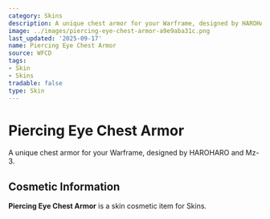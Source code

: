 ```yaml
---
category: Skins
description: A unique chest armor for your Warframe, designed by HAROHARO and Mz-3.
image: ../images/piercing-eye-chest-armor-a9e9aba31c.png
last_updated: '2025-09-17'
name: Piercing Eye Chest Armor
source: WFCD
tags:
- Skin
- Skins
tradable: false
type: Skin
---
```


# Piercing Eye Chest Armor

A unique chest armor for your Warframe, designed by HAROHARO and Mz-3.

## Cosmetic Information

**Piercing Eye Chest Armor** is a skin cosmetic item for Skins.

